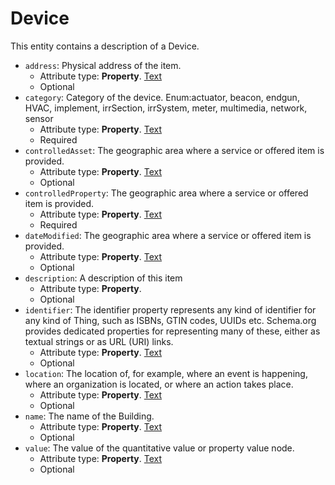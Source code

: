 # Device

This entity contains a description of a Device. 

-  `address`: Physical address of the item.
   -  Attribute type: **Property**. [Text](https://schema.org/Text)
   -  Optional
-  `category`: Category of the device. Enum:actuator, beacon, endgun, HVAC, implement, irrSection, irrSystem, meter, multimedia, network, sensor
   -  Attribute type: **Property**. [Text](https://schema.org/Text)
   -  Required
-  `controlledAsset`: The geographic area where a service or offered item is provided.
   -  Attribute type: **Property**. [Text](https://schema.org/Text)
   -  Optional
-  `controlledProperty`: The geographic area where a service or offered item is provided.
   -  Attribute type: **Property**. [Text](https://schema.org/Text)
   -  Required
-  `dateModified`: The geographic area where a service or offered item is provided.
   -  Attribute type: **Property**. [Text](https://schema.org/Text)
   -  Optional
-  `description`: A description of this item
   -  Attribute type: **Property**. 
   -  Optional
-  `identifier`: The identifier property represents any kind of identifier for any kind of Thing, such as ISBNs, GTIN codes, UUIDs etc. Schema.org provides dedicated properties for representing many of these, either as textual strings or as URL (URI) links.
   -  Attribute type: **Property**. [Text](https://schema.org/Text)
   -  Optional
-  `location`: The location of, for example, where an event is happening, where an organization is located, or where an action takes place.
   -  Attribute type: **Property**. [Text](https://schema.org/Text)
   -  Optional
-  `name`: The name of the Building.
   -  Attribute type: **Property**. [Text](https://schema.org/Text)
   -  Optional
-  `value`: The value of the quantitative value or property value node.
   -  Attribute type: **Property**. [Text](https://schema.org/Text)
   -  Optional



